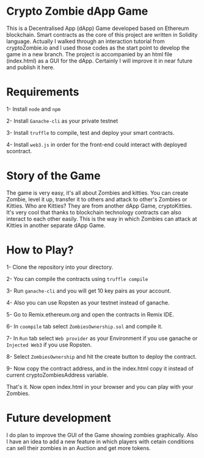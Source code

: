 # Crypto Zombie dApp Game

This is a Decentralised App (dApp) Game developed based on Ethereum blockchain. Smart contracts as the core of this project are written 
in Solidity language. Actually I walked through an interaction tutorial from cryptoZombie.io and I used those codes as the start point
to develop the game in a new branch. The project is accompanied by an html file (index.html) as a GUI for the dApp. Certainly I will 
improve it in near future and publish it here.


# Requirements

1- Install `node` and `npm`

2- Install `Ganache-cli` as your private testnet

3- Install `truffle` to compile, test and deploy your smart contracts.

4- Install `web3.js` in order for the front-end could interact with deployed scontract.

# Story of the Game

The game is very easy, it's all about Zombies and kitties. You can create Zombie, level it up, transfer it to others and attack to other's
Zombies or Kitties. Who are Kitties? They are from another dApp Game, cryptoKitties. It's very cool that thanks to blockchain technology
contracts can also interact to each other easily. This is the way in which Zombies can attack at Kitties in another separate dApp Game.

# How to Play?

1- Clone the repository into your directory.

2- You can compile the contracts using `truffle compile`

3- Run `ganache-cli` and you will get 10 key pairs as your account.

4- Also you can use Ropsten as your testnet instead of ganache.

5- Go to Remix.ethereum.org and open the contracts in Remix IDE.

6- In `coompile` tab select `ZombiesOwnership.sol` and compile it.

7- In `Run` tab select `Web provider` as your Environment if you use ganache or `Injected Web3` if you use Ropsten.

8- Select `ZombiesOwnership` and hit the create button to deploy the contract.

9- Now copy the contract address, and in the index.html copy it instead of current cryptoZombiesAddress variable.

That's it. Now open index.html in your browser and you can play with your Zombies.

# Future development

I do plan to improve the GUI of the Game showing zombies graphically. Also I have an idea to add a new feature in which players with cetain
conditions can sell their zombies in an Auction and get more tokens.
